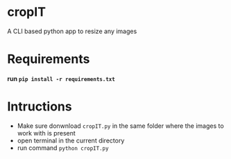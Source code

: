 # cropIT
A CLI based python app to resize any images<br>
# Requirements
#### run ```pip install -r requirements.txt```
# Intructions<br>
* Make sure donwnload ```cropIT.py``` in the same folder where the images to work with is present 
* open terminal in the current directory
* run command ```python cropIT.py```
